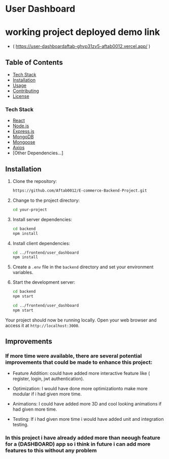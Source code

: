# User Dashboard

# working project deployed demo link

- ( https://user-dashboardaftab-ghvp31zv5-aftab0012.vercel.app/ )

## Table of Contents

- [Tech Stack](#tech-stack)
- [Installation](#installation)
- [Usage](#usage)
- [Contributing](#contributing)
- [License](#license)

### Tech Stack

- [React](https://reactjs.org/)
- [Node.js](https://nodejs.org/)
- [Express.js](https://expressjs.com/)
- [MongoDB](https://www.mongodb.com/)
- [Mongoose](https://mongoosejs.com/)
- [Axios](https://axios-http.com/)
- [Other Dependencies...]

## Installation

1. Clone the repository:

   ```bash
   https://github.com/Aftab0012/E-commerce-Backend-Project.git
   ```

2. Change to the project directory:

   ```bash
   cd your-project
   ```

3. Install server dependencies:

   ```bash
   cd backend
   npm install
   ```

4. Install client dependencies:

   ```bash
   cd ../frontend/user_dashboard
   npm install
   ```

5. Create a `.env` file in the `backend` directory and set your environment variables.

6. Start the development server:

   ```bash
   cd backend
   npm start
   ```

   ```bash
   cd ../frontend/user_dashboard
   npm start
   ```

Your project should now be running locally. Open your web browser and access it at `http://localhost:3000`.

## Improvements

### If more time were available, there are several potential improvements that could be made to enhance this project:

- Feature Addition: could have added more interactive feature like ( register, login, jwt authentication).

- Optimization: I would have done more optimizationto make more modular if i had given more time.

- Animations: I could have added more 3D and cool looking animations if had given more time.

- Testing: If i had given more time i would have added unit and integration testing.

### In this project i have already added more than neough feature for a (DASHBOARD) app so i think in future i can add more features to this without any problem
